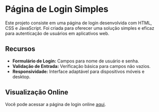 # Página de Login Simples

Este projeto consiste em uma página de login desenvolvida com HTML, CSS e JavaScript. Foi criada para oferecer uma solução simples e eficaz para autenticação de usuários em aplicativos web.

## Recursos

- **Formulário de Login:** Campos para nome de usuário e senha.
- **Validação de Entrada:** Verificação básica para campos não vazios.
- **Responsividade:** Interface adaptável para dispositivos móveis e desktop.

## Visualização Online

Você pode acessar a página de login online [aqui](https://ricardodeoliveiraalecrim.github.io/Login-landing-page/).

